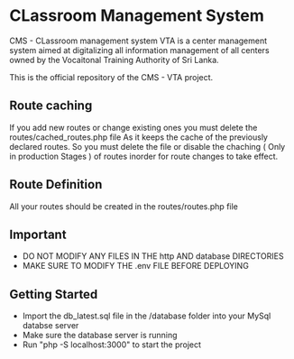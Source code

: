 # CLassroom Management System
CMS - CLassroom management system VTA is a center management system aimed at digitalizing all information management of all centers owned by the Vocaitonal Training Authority of Sri Lanka.

This is the official repository of the CMS - VTA project.

## Route caching

If you add new routes or change existing ones you must delete the routes/cached_routes.php file
As it keeps the cache of the previously declared routes.
So you must delete the file or disable the chaching ( Only in production Stages ) of routes inorder for
route changes to take effect.

## Route Definition

All your routes should be created in the routes/routes.php file

## Important
- DO NOT MODIFY ANY FILES IN THE http AND database DIRECTORIES
- MAKE SURE TO MODIFY THE .env FILE BEFORE DEPLOYING

## Getting Started
- Import the db_latest.sql file in the /database folder into your MySql databse server
- Make sure the database server is running
- Run "php -S localhost:3000" to start the project